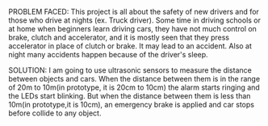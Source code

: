 PROBLEM FACED: 
This project is all about the safety of new drivers and for those who drive at nights (ex. Truck driver).
Some time in driving schools or at home when beginners learn driving cars, they have not much control on brake, clutch and accelerator, and it is mostly seen that they press accelerator in place of clutch or brake. It may lead to an accident.
 Also at night many accidents happen because of the driver's sleep.

SOLUTION: 
I am going to use ultrasonic sensors to measure the distance between objects and cars. When the distance between them is in the range of 20m to 10m(in prototype, it is 20cm to 10cm)  the alarm starts ringing and the LEDs start blinking. But when the distance between them is less than 10m(in prototype,it is 10cm), an emergency brake is applied and car stops before collide to any object.



